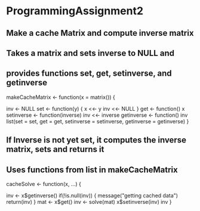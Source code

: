 # ProgrammingAssignment2
## Make a cache Matrix and compute inverse matrix 


## Takes a matrix and sets inverse to NULL and
## provides functions set, get, setinverse, and getinverse

makeCacheMatrix <- function(x = matrix()) {

  inv <- NULL
  set <- function(y) {
    x <<- y
    inv <<- NULL
  }
  get <- function() x
  setinverse <- function(inverse) inv <<- inverse
  getinverse <- function() inv
  list(set = set, get = get,
       setinverse = setinverse,
       getinverse = getinverse)
}

## If Inverse is not yet set, it computes the inverse matrix, sets and returns it
## Uses functions from list in makeCacheMatrix 

cacheSolve <- function(x, ...) {

  inv <- x$getinverse()
  if(!is.null(inv)) {
    message("getting cached data")
    return(inv)
  }
  mat <- x$get()
  inv <- solve(mat)
  x$setinverse(inv)
  inv
}

